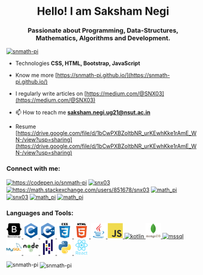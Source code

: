 <h1 align="center">Hello! I am Saksham Negi</h1>
<h3 align="center">Passionate about Programming, Data-Structures, Mathematics, Algorithms and Development.</h3>
<!-- <img align = "right" alt = "Coding" width = "400" src = "https://www.textures4photoshop.com/tex/thumbs/matrix-code-animation-gif-free-animated-background-716.gif"> -->

<p align="left"> <a href="https://github.com/ryo-ma/github-profile-trophy"><img src="https://github-profile-trophy.vercel.app/?username=snmath-pi" alt="snmath-pi" /></a> </p>

- Technologies **CSS, HTML, Bootstrap, JavaScript**

- Know me more [https://snmath-pi.github.io/](https://snmath-pi.github.io/)

- I regularly write articles on [https://medium.com/@SNX03](https://medium.com/@SNX03)

- 📫 How to reach me **saksham.negi.ug21@nsut.ac.in**

- Resume [https://drive.google.com/file/d/1bCwPXBZoltbNR_urKEwhKke1rAmE_WN-/view?usp=sharing](https://drive.google.com/file/d/1bCwPXBZoltbNR_urKEwhKke1rAmE_WN-/view?usp=sharing)

<h3 align="left">Connect with me:</h3>
<p align="left">
<a href="https://codepen.io/https://codepen.io/snmath-pi" target="blank"><img align="center" src="https://raw.githubusercontent.com/rahuldkjain/github-profile-readme-generator/master/src/images/icons/Social/codepen.svg" alt="https://codepen.io/snmath-pi" height="30" width="40" /></a>
<a href="https://twitter.com/snx03" target="blank"><img align="center" src="https://raw.githubusercontent.com/rahuldkjain/github-profile-readme-generator/master/src/images/icons/Social/twitter.svg" alt="snx03" height="30" width="40" /></a>
<a href="https://stackoverflow.com/users/https://math.stackexchange.com/users/851678/snx03" target="blank"><img align="center" src="https://raw.githubusercontent.com/rahuldkjain/github-profile-readme-generator/master/src/images/icons/Social/stack-overflow.svg" alt="https://math.stackexchange.com/users/851678/snx03" height="30" width="40" /></a>
<a href="https://www.codechef.com/users/math_pi" target="blank"><img align="center" src="https://cdn.jsdelivr.net/npm/simple-icons@3.1.0/icons/codechef.svg" alt="math_pi" height="30" width="40" /></a>
<a href="https://codeforces.com/profile/snx03" target="blank"><img align="center" src="https://raw.githubusercontent.com/rahuldkjain/github-profile-readme-generator/master/src/images/icons/Social/codeforces.svg" alt="snx03" height="30" width="40" /></a>
<a href="https://www.leetcode.com/math_pi" target="blank"><img align="center" src="https://raw.githubusercontent.com/rahuldkjain/github-profile-readme-generator/master/src/images/icons/Social/leet-code.svg" alt="math_pi" height="30" width="40" /></a>
<a href="https://www.topcoder.com/members/math_pi" target="blank"><img align="center" src="https://raw.githubusercontent.com/rahuldkjain/github-profile-readme-generator/master/src/images/icons/Social/topcoder.svg" alt="math_pi" height="30" width="40" /></a>
</p>

<h3 align="left">Languages and Tools:</h3>
<p align="left"> <a href="https://getbootstrap.com" target="_blank" rel="noreferrer"> <img src="https://raw.githubusercontent.com/devicons/devicon/master/icons/bootstrap/bootstrap-plain-wordmark.svg" alt="bootstrap" width="40" height="40"/> </a> <a href="https://www.cprogramming.com/" target="_blank" rel="noreferrer"> <img src="https://raw.githubusercontent.com/devicons/devicon/master/icons/c/c-original.svg" alt="c" width="40" height="40"/> </a> <a href="https://www.w3schools.com/cpp/" target="_blank" rel="noreferrer"> <img src="https://raw.githubusercontent.com/devicons/devicon/master/icons/cplusplus/cplusplus-original.svg" alt="cplusplus" width="40" height="40"/> </a> <a href="https://www.w3schools.com/css/" target="_blank" rel="noreferrer"> <img src="https://raw.githubusercontent.com/devicons/devicon/master/icons/css3/css3-original-wordmark.svg" alt="css3" width="40" height="40"/> </a> <a href="https://www.w3.org/html/" target="_blank" rel="noreferrer"> <img src="https://raw.githubusercontent.com/devicons/devicon/master/icons/html5/html5-original-wordmark.svg" alt="html5" width="40" height="40"/> </a> <a href="https://www.java.com" target="_blank" rel="noreferrer"> <img src="https://raw.githubusercontent.com/devicons/devicon/master/icons/java/java-original.svg" alt="java" width="40" height="40"/> </a> <a href="https://developer.mozilla.org/en-US/docs/Web/JavaScript" target="_blank" rel="noreferrer"> <img src="https://raw.githubusercontent.com/devicons/devicon/master/icons/javascript/javascript-original.svg" alt="javascript" width="40" height="40"/> </a> <a href="https://kotlinlang.org" target="_blank" rel="noreferrer"> <img src="https://www.vectorlogo.zone/logos/kotlinlang/kotlinlang-icon.svg" alt="kotlin" width="40" height="40"/> </a> <a href="https://www.mongodb.com/" target="_blank" rel="noreferrer"> <img src="https://raw.githubusercontent.com/devicons/devicon/master/icons/mongodb/mongodb-original-wordmark.svg" alt="mongodb" width="40" height="40"/> </a> <a href="https://www.microsoft.com/en-us/sql-server" target="_blank" rel="noreferrer"> <img src="https://www.svgrepo.com/show/303229/microsoft-sql-server-logo.svg" alt="mssql" width="40" height="40"/> </a> <a href="https://www.mysql.com/" target="_blank" rel="noreferrer"> <img src="https://raw.githubusercontent.com/devicons/devicon/master/icons/mysql/mysql-original-wordmark.svg" alt="mysql" width="40" height="40"/> </a> <a href="https://nodejs.org" target="_blank" rel="noreferrer"> <img src="https://raw.githubusercontent.com/devicons/devicon/master/icons/nodejs/nodejs-original-wordmark.svg" alt="nodejs" width="40" height="40"/> </a> <a href="https://pandas.pydata.org/" target="_blank" rel="noreferrer"> <img src="https://raw.githubusercontent.com/devicons/devicon/2ae2a900d2f041da66e950e4d48052658d850630/icons/pandas/pandas-original.svg" alt="pandas" width="40" height="40"/> </a> <a href="https://www.python.org" target="_blank" rel="noreferrer"> <img src="https://raw.githubusercontent.com/devicons/devicon/master/icons/python/python-original.svg" alt="python" width="40" height="40"/> </a> <a href="https://reactjs.org/" target="_blank" rel="noreferrer"> <img src="https://raw.githubusercontent.com/devicons/devicon/master/icons/react/react-original-wordmark.svg" alt="react" width="40" height="40"/> </a> </p>

<p><img align="left" src="https://github-readme-stats.vercel.app/api/top-langs?username=snmath-pi&show_icons=true&locale=en&layout=compact" alt="snmath-pi" /></p>

<p>&nbsp;<img align="center" src="https://github-readme-stats.vercel.app/api?username=snmath-pi&show_icons=true&locale=en" alt="snmath-pi" /></p>

